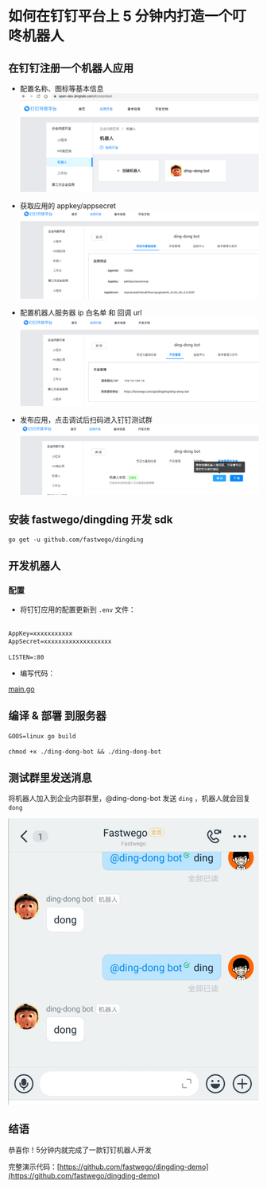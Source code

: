 # 如何在钉钉平台上 5 分钟内打造一个叮咚机器人

## 在钉钉注册一个机器人应用

- 配置名称、图标等基本信息
![](img/step-1-new-bot.png)

- 获取应用的 appkey/appsecret
![](img/step-2-bot-config.png)

- 配置机器人服务器 ip 白名单 和 回调 url
![](img/step-3-bot-url.png)

- 发布应用，点击调试后扫码进入钉钉测试群
![](img/step-4-bot-debug.png)

## 安装 fastwego/dingding 开发 sdk

`go get -u github.com/fastwego/dingding`

## 开发机器人

### 配置

- 将钉钉应用的配置更新到 `.env` 文件：
```.env

AppKey=xxxxxxxxxxx
AppSecret=xxxxxxxxxxxxxxxxxxx

LISTEN=:80
```

- 编写代码：

[main.go](./main.go)

## 编译 & 部署 到服务器

`GOOS=linux go build`

`chmod +x ./ding-dong-bot && ./ding-dong-bot`

## 测试群里发送消息

 将机器人加入到企业内部群里，@ding-dong-bot 发送 `ding` ，机器人就会回复 `dong`

![](img/demo.jpg)

## 结语

恭喜你！5分钟内就完成了一款钉钉机器人开发

完整演示代码：[https://github.com/fastwego/dingding-demo](https://github.com/fastwego/dingding-demo)